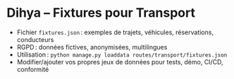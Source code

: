 # Dihya – Fixtures pour Transport

- Fichier `fixtures.json` : exemples de trajets, véhicules, réservations, conducteurs
- RGPD : données fictives, anonymisées, multilingues
- Utilisation : `python manage.py loaddata routes/transport/fixtures.json`
- Modifier/ajouter vos propres jeux de données pour tests, démo, CI/CD, conformité
